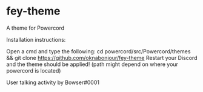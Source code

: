 # fey-theme
A theme for Powercord

Installation instructions:

Open a cmd and type the following:
cd powercord/src/Powercord/themes && git clone https://github.com/oknabonjour/fey-theme
Restart your Discord and the theme should be applied!
(path might depend on where your powercord is located)

User talking activity by Bowser#0001
